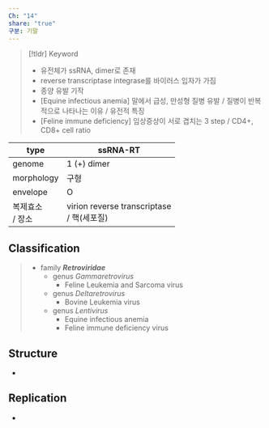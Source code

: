 ```yaml
---
Ch: "14"
share: "true"
구분: 기말
---
```


>[!tldr] Keyword
>- 유전체가 ssRNA, dimer로 존재
>- reverse transcriptase integrase를 바이러스 입자가 가짐
>- 종양 유발 기작
>- [Equine infectious anemia] 말에서 급성, 만성형 질병 유발 / 질병이 반복적으로 나타나는 이유 / 유전적 특징
>- [Feline immune deficiency] 임상증상이 서로 겹치는 3 step / CD4+, CD8+ cell ratio

| type         | ssRNA-RT                                 |
| ------------ | ---------------------------------------- |
| genome       | 1 (+) dimer                              |
| morphology   | 구형                                       |
| envelope     | O                                        |
| 복제효소<br>/ 장소 | virion reverse transcriptase<br>/ 핵(세포질) |
## Classification
> - family ***Retroviridae***
> 	- genus *Gammaretrovirus*
> 		- Feline Leukemia and Sarcoma virus
> 	- genus *Deltaretrovirus*
> 		- Bovine Leukemia virus
> 	- genus *Lentivirus*
> 		- Equine infectious anemia
> 		- Feline immune deficiency virus

## Structure
- 
## Replication
- 